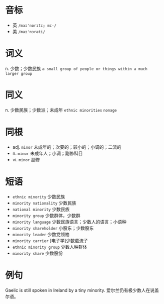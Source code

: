 # 音标

- 英 `/maɪ'nɒrɪtɪ; mɪ-/`
- 美 `/maɪ'nɔrəti/`

# 词义

n. 少数；少数民族
`a small group of people or things within a much larger group`

# 同义

n. 少数民族；少数派；未成年
`ethnic minorities` `nonage`

# 同根

- adj. `minor` 未成年的；次要的；较小的；小调的；二流的
- n. `minor` 未成年人；小调；副修科目
- vi. `minor` 副修

# 短语

- `ethnic minority` 少数民族
- `minority nationality` 少数民族
- `national minority` 少数民族
- `minority group` 少数群体，少数群
- `minority language` 少数民族语言；少数人的语言；小语种
- `minority shareholder` 小股东；少数股东
- `minority leader` 少数党领袖
- `minority carrier` [电子学]少数载流子
- `ethnic minority group` 少数人种群体
- `minority share` 少数股份

# 例句

Gaelic is still spoken in Ireland by a tiny minority.
爱尔兰仍有极少数人在说盖尔语。


